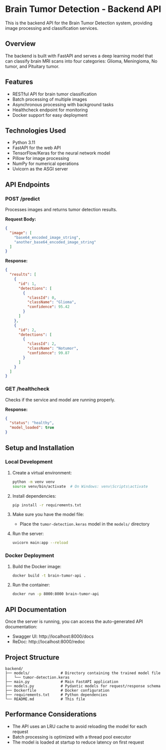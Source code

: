 # Brain Tumor Detection - Backend API

This is the backend API for the Brain Tumor Detection system, providing image processing and classification services.

## Overview

The backend is built with FastAPI and serves a deep learning model that can classify brain MRI scans into four categories: Glioma, Meningioma, No tumor, and Pituitary tumor.

## Features

- RESTful API for brain tumor classification
- Batch processing of multiple images
- Asynchronous processing with background tasks
- Healthcheck endpoint for monitoring
- Docker support for easy deployment

## Technologies Used

- Python 3.11
- FastAPI for the web API
- TensorFlow/Keras for the neural network model
- Pillow for image processing
- NumPy for numerical operations
- Uvicorn as the ASGI server

## API Endpoints

### POST /predict

Processes images and returns tumor detection results.

**Request Body:**
```json
{
  "image": [
    "base64_encoded_image_string",
    "another_base64_encoded_image_string"
  ]
}
```

**Response:**
```json
{
  "results": [
    {
      "id": 1,
      "detections": [
        {
          "classId": 0,
          "className": "Glioma",
          "confidence": 95.42
        }
      ]
    },
    {
      "id": 2,
      "detections": [
        {
          "classId": 2,
          "className": "Notumor",
          "confidence": 99.87
        }
      ]
    }
  ]
}
```

### GET /healthcheck

Checks if the service and model are running properly.

**Response:**
```json
{
  "status": "healthy",
  "model_loaded": true
}
```

## Setup and Installation

### Local Development

1. Create a virtual environment:
   ```bash
   python -m venv venv
   source venv/bin/activate  # On Windows: venv\Scripts\activate
   ```

2. Install dependencies:
   ```bash
   pip install -r requirements.txt
   ```

3. Make sure you have the model file:
   - Place the `tumor-detection.keras` model in the `models/` directory

4. Run the server:
   ```bash
   uvicorn main:app --reload
   ```

### Docker Deployment

1. Build the Docker image:
   ```bash
   docker build -t brain-tumor-api .
   ```

2. Run the container:
   ```bash
   docker run -p 8000:8000 brain-tumor-api
   ```

## API Documentation

Once the server is running, you can access the auto-generated API documentation:

- Swagger UI: http://localhost:8000/docs
- ReDoc: http://localhost:8000/redoc

## Project Structure

```
backend/
├── models/              # Directory containing the trained model file
│   └── tumor-detection.keras
├── main.py              # Main FastAPI application
├── models.py            # Pydantic models for request/response schema
├── Dockerfile           # Docker configuration
├── requirements.txt     # Python dependencies
└── README.md            # This file
```

## Performance Considerations

- The API uses an LRU cache to avoid reloading the model for each request
- Batch processing is optimized with a thread pool executor
- The model is loaded at startup to reduce latency on first request
